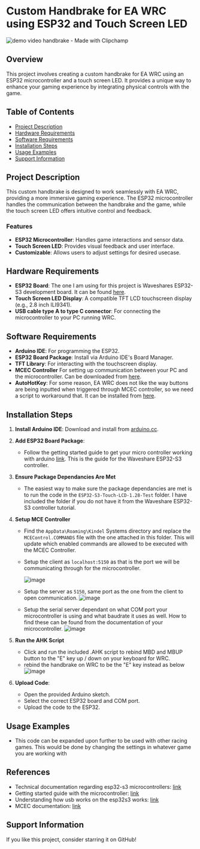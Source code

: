 # Custom Handbrake for EA WRC using ESP32 and Touch Screen LED

![demo video handbrake - Made with Clipchamp](https://github.com/user-attachments/assets/1d6a75b2-5c80-4b64-851d-67c8836ed4c5)


## Overview
This project involves creating a custom handbrake for EA WRC using an ESP32 microcontroller and a touch screen LED. It provides a unique way to enhance your gaming experience by integrating physical controls with the game.

## Table of Contents
- [Project Description](#project-description)
- [Hardware Requirements](#hardware-requirements)
- [Software Requirements](#software-requirements)
- [Installation Steps](#installation-steps)
- [Usage Examples](#usage-examples)
- [Support Information](#support-information)

## Project Description
This custom handbrake is designed to work seamlessly with EA WRC, providing a more immersive gaming experience. The ESP32 microcontroller handles the communication between the handbrake and the game, while the touch screen LED offers intuitive control and feedback.

### Features
- **ESP32 Microcontroller**: Handles game interactions and sensor data.
- **Touch Screen LED**: Provides visual feedback and user interface.
- **Customizable**: Allows users to adjust settings for desired usecase.

## Hardware Requirements
- **ESP32 Board**: The one I am using for this project is Waveshares ESP32-S3 development board. It can be found [here](https://www.amazon.ca/dp/B0CM68M8LR?ref_=ppx_hzsearch_conn_dt_b_fed_asin_title_1).
- **Touch Screen LED Display**: A compatible TFT LCD touchscreen display (e.g., 2.8 inch ILI9341).
- **USB cable type A to type C connector**: For connecting the microcontroller to your PC running WRC.

## Software Requirements
- **Arduino IDE**: For programming the ESP32.
- **ESP32 Board Package**: Install via Arduino IDE's Board Manager.
- **TFT Library**: For interacting with the touchscreen display.
- **MCEC Controller** For setting up communication between your PC and the microcontroller. Can be downloaded from [here](https://github.com/tig/mcec/blob/40adcafe8ee8269d36d7c1a2df78227989695490/src/Commands/SendInputCommand.cs#L271).
- **AutoHotKey**: For some reason, EA WRC does not like the way buttons are being inputted when triggered through MCEC controller, so we need a script to workaround that. It can be installed from [here](https://www.autohotkey.com/).

## Installation Steps
1. **Install Arduino IDE**: Download and install from [arduino.cc](https://www.arduino.cc/en/Main/Software).
2. **Add ESP32 Board Package**:
   - Follow the getting started guide to get your micro controller working with arduino [link](https://www.waveshare.com/wiki/ESP32-S3-LCD-1.28#Overview). This is the guide for the Waveshare ESP32-S3 controller.
3. **Ensure Package Dependancies Are Met**
   - The easiest way to make sure the package dependancies are met is to run the code in the `ESP32-S3-Touch-LCD-1.28-Test` folder. I have included the folder if you do not have it from the Waveshare ESP32-S3 controller tutorial.
4. **Setup MCE Controller**
   - Find the `AppData\Roaming\Kindel` Systems directory and replace the `MCEControl.COMMANDS` file with the one attached in this folder. This will update which enabled commands are allowed to be executed with the MCEC Controller.
   - Setup the client as ```localhost:5150``` as that is the port we will be communicating through for the microcontroller.

      ![image](https://github.com/user-attachments/assets/7dd124cf-1956-4b72-ae78-7b6e54e74559)

   - Setup the server as `5150`, same port as the one from the client to open communication.
     ![image](https://github.com/user-attachments/assets/f4146aeb-c1cf-405e-8cb4-3cbce5d68d5c)
   - Setup the serial server dependant on what COM port your microcontroller is using and what baudrate it uses as well. How to find these can be found from the documentation of your microcontroller.
   ![image](https://github.com/user-attachments/assets/4b724937-104e-4b04-bd18-f05c55936081)

4. **Run the AHK Script**
   - Click and run the included .AHK script to rebind MBD and MBUP button to the "E" key up / down on your keyboard for WRC.
   - rebind the handbrake on WRC to be the "E" key instead as below
      ![image](https://github.com/user-attachments/assets/7eeb8c3e-b4b8-4cc0-b204-64ca6cb6c007)

6. **Upload Code**:
   - Open the provided Arduino sketch.
   - Select the correct ESP32 board and COM port.
   - Upload the code to the ESP32.


## Usage Examples
- This code can be expanded upon further to be used with other racing games. This would be done by changing the settings in whatever game you are working with
## References
- Technical documentation regarding esp32-s3 microcontrollers: [link](https://files.waveshare.com/wiki/common/Esp32-s3_technical_reference_manual_en.pdf)
- Getting started guide with the microcontroller: [link](https://www.waveshare.com/wiki/ESP32-S3-LCD-1.28#Overview)
- Understanding how usb works on the esp32s3 works: [link](https://www.youtube.com/watch?v=hJSBTFsOnoA&ab_channel=AndreasSpiess)
- MCEC documentation: [link](https://tig.github.io/mcec/documentation.html)
## Support Information
If you like this project, consider starring it on GitHub!

